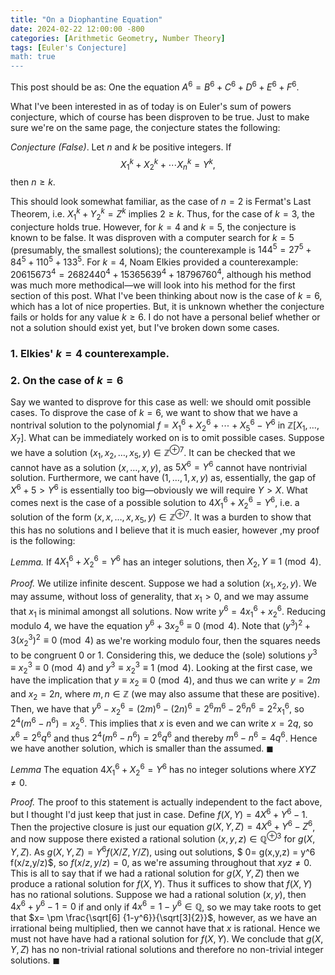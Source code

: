```yaml
---
title: "On a Diophantine Equation"
date: 2024-02-22 12:00:00 -800
categories: [Arithmetic Geometry, Number Theory]
tags: [Euler's Conjecture]
math: true
---
```


This post should be as: One the equation $A^6 = B^6 + C^6 + D^6 + E^6 + F^6$.


What I've been interested in as of today is on Euler's sum of powers conjecture, which of course has been disproven to be true. Just to make sure we're on the same page, the conjecture states the following:

*Conjecture (False)*. Let $n$ and $k$ be positive integers. If 
$$ X_1^k + X_2^k + \cdots X_n^k = Y^k,$$
 then $n \geq k$.

This should look somewhat familiar, as the case of $n = 2$ is Fermat's Last Theorem, i.e. $X_1^k + Y_2^k = Z^k$ implies $2 \geq k$. Thus, for the case of $k = 3$, the conjecture holds true. However, for $k=4$ and $k=5$, the conjecture is known to be false. It was disproven with a computer search for $k=5$ (presumably, the smallest solutions); the counterexample is $144^5 = 27^5 + 84^5 + 110^5 + 133^5$. For $k =4$, Noam Elkies provided a counterexample: $20615673^{4}=2682440^{4}+15365639^{4}+18796760^{4}$, although his method was much more methodical—we will look into his method for the first section of this post. What I've been thinking about now is the case of $k = 6$, which has a lot of nice properties. But, it is unknown whether the conjecture fails or holds for any value $k \geq 6$. I do not have a personal belief whether or not a solution should exist yet, but I've broken down some cases. 


### 1. Elkies' $k=4$ counterexample.


### 2. On the case of $k=6$
Say we wanted to disprove for this case as well: we should omit possible cases. To disprove the case of $k=6$, we want to show that we have a nontrival solution to the polynomial $f = X_1^6 + X_2^6 + \cdots + X_5^6 - Y^6$  in $\mathbb Z [X_1, \ldots, X_7]$. What can be immediately worked on is to omit possible cases. Suppose we have a solution $(x_1, x_2,\ldots, x_5, y) \in \mathbb Z^{\oplus 7}$. It can be checked that we cannot have as a solution $(x, \ldots, x, y)$, as $5X^6 = Y^6$ cannot have nontrivial solution. Furthermore, we cant have $(1, \ldots, 1, x, y)$ as, essentially, the gap of $X^6 + 5 >Y^6$ is essentially too big—obviously we will require $Y>X$. What comes next is the case of a possible solution to $4 X_1^6 + X_2^6 = Y^6$, i.e. a solution of the form $(x, x, \ldots, x, x_5, y) \in \mathbb Z^{\oplus 7}$. It was a burden to show that this has no solutions and I believe that it is much easier, however ,my proof is the following:


*Lemma.* If $4X_1^6 + X_2^6 = Y^6$ has an integer solutions, then $X_2, Y \equiv 1 \pmod 4$.

*Proof.* We utilize infinite descent. Suppose we had a solution $(x_1, x_2, y)$. We may assume, without loss of generality, that $x_1>0$, and we may assume that $x_1$ is minimal amongst all solutions. Now write $y^6 = 4x_1^6 + x_2^6$. Reducing modulo $4$, we have the equation $y^6 +3x_2^6 \equiv 0 \pmod 4$. Note that $(y^3)^2 + 3(x_2^3)^2 \equiv 0 \pmod 4$ as we're working modulo four, then the squares needs to be congruent $0$ or $1$. Considering this, we deduce the (sole) solutions $y^3 \equiv x_2^3 \equiv 0 \pmod 4$ and $y^3 \equiv x_2^3 \equiv 1 \pmod 4$.   Looking at the first case, we have the implication that $y \equiv x_2 \equiv 0 \pmod 4$, and thus we can write $y =2m$ and $x_2 = 2n$, where $m,n \in \mathbb Z$ (we may also assume that these are positive). Then, we have that $y^6-x_2^6 = (2m)^6 - (2n)^6 = 2^6 m^6 -2^6 n^6=  2^2x_1^6$, so $2^4 (m^6-n^6) = x_2^6$. This implies that $x$ is even and we can write $x = 2q$, so $x^6 = 2^6 q^6$ and thus $2^4 (m^6-n^6) = 2^6 q^6$ and thereby $m^6-n^6 = 4q^6$. Hence we have another solution, which is smaller than the assumed. $\blacksquare$

*Lemma* The equation $4X_1^6 + X_2^6 = Y^6$ has no integer solutions where $XYZ \neq 0$.

*Proof.* The proof to this statement is actually independent to the fact above, but I thought I'd just keep that just in case. Define $f(X,Y) = 4X^6 +Y^6 -1$. Then the projective closure is just our equation $g(X, Y, Z) = 4X^6 + Y^6 - Z^6$, and now suppose there existed a rational solution $(x, y, z) \in \mathbb Q^{\oplus 3}$ for $g (X, Y, Z)$. As $g(X, Y, Z) = Y^6 f(X/Z, Y/Z)$, using out solutions, $ 0= g(x,y,z) = y^6 f(x/z,y/z)$, so $f(x/z, y/z) =0$, as we're assuming throughout that $xyz \neq 0$. This is all to say that if we had a rational solution for $g(X,Y,Z)$ then we produce a rational solution for $f(X,Y)$. Thus it suffices to show that $f(X,Y)$ has no rational solutions. Suppose we had a rational solution $(x,y)$, then $4x^6 + y^6 - 1=0$ if and only if $4x^6 = 1-y^6 \in \mathbb Q$, so we may take roots to get that $x= \pm \frac{\sqrt[6] {1-y^6}}{\sqrt[3]{2}}$, however, as we have an irrational being multiplied, then we cannot have that $x$ is rational. Hence  we must not have have had a rational solution for $f(X,Y)$. We conclude that $g(X,Y,Z)$ has no non-trivial rational solutions and therefore no non-trivial integer solutions. $\blacksquare$